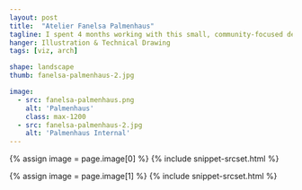 ```yaml
---
layout: post
title:  "Atelier Fanelsa Palmenhaus"
tagline: I spent 4 months working with this small, community-focused design practice in Berlin
hanger: Illustration & Technical Drawing
tags: [viz, arch]

shape: landscape
thumb: fanelsa-palmenhaus-2.jpg

image:
  - src: fanelsa-palmenhaus.png
    alt: 'Palmenhaus'
    class: max-1200
  - src: fanelsa-palmenhaus-2.jpg
    alt: 'Palmenhaus Internal'
---
```


{% assign image = page.image[0] %}
{% include snippet-srcset.html %}

{% assign image = page.image[1] %}
{% include snippet-srcset.html %}
